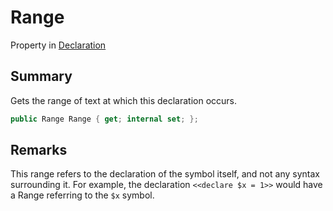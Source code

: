 # Range

Property in [Declaration](./)

## Summary

Gets the range of text at which this declaration occurs.

```csharp
public Range Range { get; internal set; };
```

## Remarks

This range refers to the declaration of the symbol itself, and not any syntax surrounding it. For example, the declaration `<<declare $x = 1>>` would have a Range referring to the `$x` symbol.
